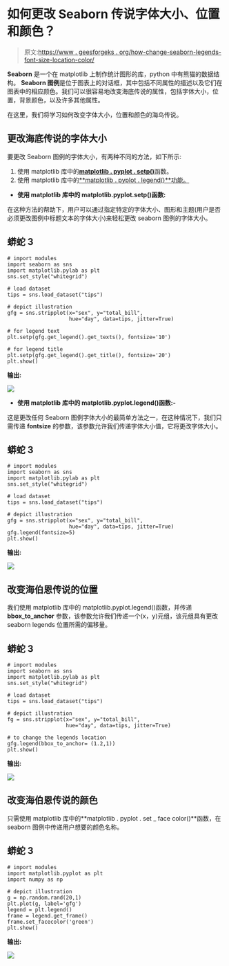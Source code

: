 # 如何更改 Seaborn 传说字体大小、位置和颜色？

> 原文:[https://www . geesforgeks . org/how-change-seaborn-legends-font-size-location-color/](https://www.geeksforgeeks.org/how-to-change-seaborn-legends-font-size-location-and-color/)

**Seaborn** 是一个在 matplotlib 上制作统计图形的库，python 中有熊猫的数据结构。 **Seaborn 图例**是位于图表上的对话框，其中包括不同属性的描述以及它们在图表中的相应颜色。我们可以很容易地改变海底传说的属性，包括字体大小，位置，背景颜色，以及许多其他属性。

在这里，我们将学习如何改变字体大小，位置和颜色的海鸟传说。

## **更改海底传说的字体大小**

要更改 Seaborn 图例的字体大小，有两种不同的方法，如下所示:

1.  使用 matplotlib 库中的[**matplotlib . pyplot . setp()**](https://www.geeksforgeeks.org/matplotlib-pyplot-setp-function-in-python/)函数。
2.  使用 matplotlib 库中的[**matplotlib . pyplot . legend()**功能。](https://www.geeksforgeeks.org/matplotlib-pyplot-legend-in-python/)

*   **使用 matplotlib 库中的 matplotlib.pyplot.setp()函数:**

在这种方法的帮助下，用户可以通过指定特定的字体大小、图形和主题(用户是否必须更改图例中标题文本的字体大小)来轻松更改 seaborn 图例的字体大小。

## 蟒蛇 3

```
# import modules
import seaborn as sns
import matplotlib.pylab as plt
sns.set_style("whitegrid")

# load dataset
tips = sns.load_dataset("tips")

# depict illustration
gfg = sns.stripplot(x="sex", y="total_bill",
                    hue="day", data=tips, jitter=True)

# for legend text
plt.setp(gfg.get_legend().get_texts(), fontsize='10') 

# for legend title
plt.setp(gfg.get_legend().get_title(), fontsize='20') 
plt.show()
```

**输出:**

![](img/70075032181ce94e1f90a041d75c9325.png)

*   **使用 matplotlib 库中的 matplotlib.pyplot.legend()函数:-**

这是更改任何 Seaborn 图例字体大小的最简单方法之一，在这种情况下，我们只需传递 **fontsize** 的参数，该参数允许我们传递字体大小值，它将更改字体大小。

## 蟒蛇 3

```
# import modules
import seaborn as sns
import matplotlib.pylab as plt
sns.set_style("whitegrid")

# load dataset
tips = sns.load_dataset("tips")

# depict illustration
gfg = sns.stripplot(x="sex", y="total_bill",
                    hue="day", data=tips, jitter=True)
gfg.legend(fontsize=5)
plt.show()
```

**输出:**

![](img/f4a7276f7565b9ea66a211cb3f80fd17.png)

## **改变海伯恩传说的位置**

我们使用 matplotlib 库中的 matplotlib.pyplot.legend()函数，并传递 **bbox_to_anchor** 参数，该参数允许我们传递一个(x，y)元组，该元组具有更改 seaborn legends 位置所需的偏移量。

## 蟒蛇 3

```
# import modules
import seaborn as sns
import matplotlib.pylab as plt
sns.set_style("whitegrid")

# load dataset
tips = sns.load_dataset("tips")

# depict illustration
fg = sns.stripplot(x="sex", y="total_bill",
                   hue="day", data=tips, jitter=True)

# to change the legends location
gfg.legend(bbox_to_anchor= (1.2,1))
plt.show()
```

**输出:**

![](img/bb8d37b07df66b41d1505bbfb950e407.png)

## **改变海伯恩传说的颜色**

只需使用 matplotlib 库中的**matplotlib . pyplot . set _ face color()**函数，在 seaborn 图例中传递用户想要的颜色名称。

## 蟒蛇 3

```
# import modules
import matplotlib.pyplot as plt
import numpy as np

# depict illustration
g = np.random.rand(20,1)
plt.plot(g, label='gfg')
legend = plt.legend()
frame = legend.get_frame()
frame.set_facecolor('green')
plt.show()
```

**输出:**

![](img/de0b25042d5f15a2d8f14ddf56ce2711.png)